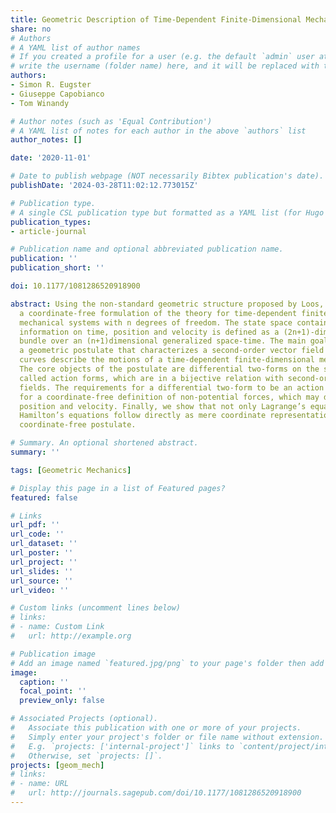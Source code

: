 ```yaml
---
title: Geometric Description of Time-Dependent Finite-Dimensional Mechanical Systems
share: no
# Authors
# A YAML list of author names
# If you created a profile for a user (e.g. the default `admin` user at `content/authors/admin/`), 
# write the username (folder name) here, and it will be replaced with their full name and linked to their profile.
authors:
- Simon R. Eugster
- Giuseppe Capobianco
- Tom Winandy

# Author notes (such as 'Equal Contribution')
# A YAML list of notes for each author in the above `authors` list
author_notes: []

date: '2020-11-01'

# Date to publish webpage (NOT necessarily Bibtex publication's date).
publishDate: '2024-03-28T11:02:12.773015Z'

# Publication type.
# A single CSL publication type but formatted as a YAML list (for Hugo requirements).
publication_types:
- article-journal

# Publication name and optional abbreviated publication name.
publication: ''
publication_short: ''

doi: 10.1177/1081286520918900

abstract: Using the non-standard geometric structure proposed by Loos, we present
  a coordinate-free formulation of the theory for time-dependent finite-dimensional
  mechanical systems with n degrees of freedom. The state space containing the system’s
  information on time, position and velocity is defined as a (2n+1)-dimensional affine
  bundle over an (n+1)dimensional generalized space-time. The main goal is to present
  a geometric postulate that characterizes a second-order vector field whose integral
  curves describe the motions of a time-dependent finite-dimensional mechanical system.
  The core objects of the postulate are differential two-forms on the state space,
  called action forms, which are in a bijective relation with second-order vector
  fields. The requirements for a differential two-form to be an action form allow
  for a coordinate-free definition of non-potential forces, which may depend on time,
  position and velocity. Finally, we show that not only Lagrange’s equations but also
  Hamilton’s equations follow directly as mere coordinate representations of the same
  coordinate-free postulate.

# Summary. An optional shortened abstract.
summary: ''

tags: [Geometric Mechanics]

# Display this page in a list of Featured pages?
featured: false

# Links
url_pdf: ''
url_code: ''
url_dataset: ''
url_poster: ''
url_project: ''
url_slides: ''
url_source: ''
url_video: ''

# Custom links (uncomment lines below)
# links:
# - name: Custom Link
#   url: http://example.org

# Publication image
# Add an image named `featured.jpg/png` to your page's folder then add a caption below.
image:
  caption: ''
  focal_point: ''
  preview_only: false

# Associated Projects (optional).
#   Associate this publication with one or more of your projects.
#   Simply enter your project's folder or file name without extension.
#   E.g. `projects: ['internal-project']` links to `content/project/internal-project/index.md`.
#   Otherwise, set `projects: []`.
projects: [geom_mech]
# links:
# - name: URL
#   url: http://journals.sagepub.com/doi/10.1177/1081286520918900
---
```

